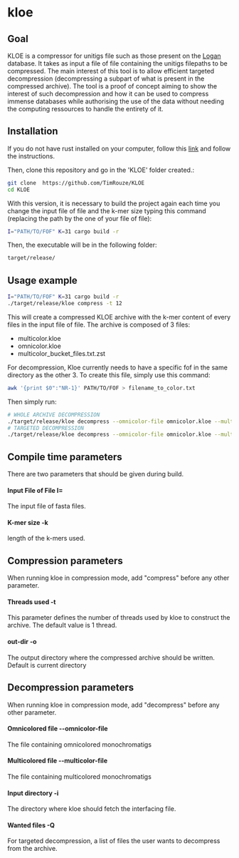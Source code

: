 # kloe
## Goal
KLOE is a compressor for unitigs file such as those present on the [Logan](https://github.com/IndexThePlanet/Logan) database. It takes as input a file of file containing the unitigs filepaths to be compressed.
The main interest of this tool is to allow efficient targeted decompression (decompressing a subpart of what is present in the compressed archive). The tool is a proof of concept aiming to show the interest of such decompression and how it can be used to compress immense databases while authorising the use of the data without needing the computing ressources to handle the entirety of it. 

## Installation

If you do not have rust installed on your computer, follow this [link](https://rustup.rs/) and follow the instructions.

Then, clone this repository and go in the 'KLOE' folder created.:

```sh
git clone  https://github.com/TimRouze/KLOE
cd KLOE
```
With this version, it is necessary to build the project again each time you change the input file of file and the k-mer size typing this command (replacing the path by the one of your file of file): 
```sh
I="PATH/TO/FOF" K=31 cargo build -r
```
Then, the executable will be in the following folder:
```sh
target/release/
```

## Usage example
```sh
I="PATH/TO/FOF" K=31 cargo build -r
./target/release/kloe compress -t 12
```
This will create a compressed KLOE archive with the k-mer content of every files in the input file of file.
The archive is composed of 3 files:
- multicolor.kloe
- omnicolor.kloe
- multicolor_bucket_files.txt.zst

For decompression, Kloe currently needs to have a specific fof in the same directory as the other 3. To create this file, simply use this command:
```sh
awk '{print $0":"NR-1}' PATH/TO/FOF > filename_to_color.txt
```
Then simply run:
```sh
# WHOLE ARCHIVE DECOMPRESSION
./target/release/kloe decompress --omnicolor-file omnicolor.kloe --multicolor-file multicolor.kloe
# TARGETED DECOMPRESSION
./target/release/kloe decompress --omnicolor-file omnicolor.kloe --multicolor-file multicolor.kloe --wanted-files TARGET/FILES/LIST
```
## Compile time parameters
There are two parameters that should be given during build.

#### Input File of File I=
The input file of fasta files.

#### K-mer size -k
length of the k-mers used.

## Compression parameters
When running kloe in compression mode, add "compress" before any other parameter.

#### Threads used -t
This parameter defines the number of threads used by kloe to construct the archive.
The default value is 1 thread.

#### out-dir -o
The output directory where the compressed archive should be written.
Default is current directory

## Decompression parameters
When running kloe in compression mode, add "decompress" before any other parameter.

#### Omnicolored file --omnicolor-file
The file containing omnicolored monochromatigs

#### Multicolored file --multicolor-file
The file containing multicolored monochromatigs

#### Input directory -i
The directory where kloe should fetch the interfacing file.

#### Wanted files -Q
For targeted decompression, a list of files the user wants to decompress from the archive.

